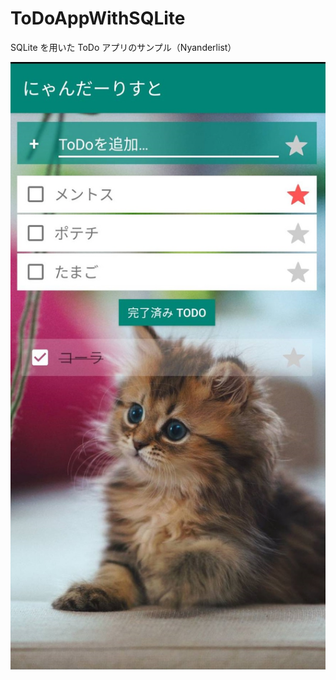 # ToDoAppWithSQLite
SQLite を用いた ToDo アプリのサンプル（Nyanderlist）

![Screenshot_1570008088](https://github.com/dimorportheca47/ToDoAppWithSQLite-master/blob/Ogawa/README.assets/Screenshot_1570008088.jpg)
